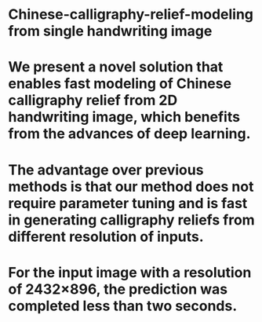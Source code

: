 # Chinese-calligraphy-relief-modeling from single handwriting image
# We present a novel solution that enables fast modeling of Chinese calligraphy relief from 2D handwriting image, which benefits from the advances of deep learning. 
# The advantage over previous methods is that our method does not require parameter tuning and is fast in generating calligraphy reliefs from different resolution of inputs.
# For the input image with a resolution of 2432×896, the prediction was completed less than two seconds.
